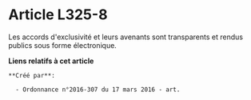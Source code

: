 # Article L325-8

Les accords d'exclusivité et leurs avenants sont transparents et rendus publics sous forme électronique.

**Liens relatifs à cet article**

	**Créé par**:

	  - Ordonnance n°2016-307 du 17 mars 2016 - art.

